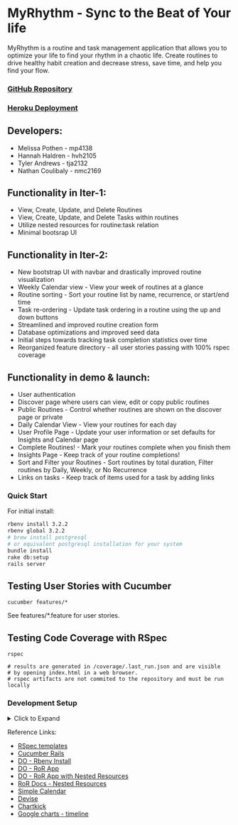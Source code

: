 # MyRhythm - Sync to the Beat of Your life

MyRhythm is a routine and task management application that allows you to optimize your life to find your rhythm in a chaotic life. Create routines to drive healthy habit creation and decrease stress, save time, and help you find your flow.

### [GitHub Repository](https://github.com/tja2132/myrhythm)
### [Heroku Deployment](https://my-rhythm-d77c6a857e16.herokuapp.com/)

## Developers:

* Melissa Pothen   - mp4138
* Hannah Haldren   - hvh2105
* Tyler Andrews    - tja2132
* Nathan Coulibaly - nmc2169

## Functionality in Iter-1:

* View, Create, Update, and Delete Routines
* View, Create, Update, and Delete Tasks within routines
* Utilize nested resources for routine:task relation
* Minimal bootsrap UI 

## Functionality in Iter-2:

* New bootstrap UI with navbar and drastically improved routine visualization
* Weekly Calendar view - View your week of routines at a glance
* Routine sorting - Sort your routine list by name, recurrence, or start/end time
* Task re-ordering - Update task ordering in a routine using the up and down buttons
* Streamlined and improved routine creation form
* Database optimizations and improved seed data
* Initial steps towards tracking task completion statistics over time
* Reorganized feature directory - all user stories passing with 100% rspec coverage

## Functionality in demo & launch:

* User authentication
* Discover page where users can view, edit or copy public routines
* Public Routines - Control whether routines are shown on the discover page or private
* Daily Calendar View - View your routines for each day
* User Profile Page - Update your user information or set defaults for Insights and Calendar page
* Complete Routines! - Mark your routines complete when you finish them
* Insights Page - Keep track of your routine completions!
* Sort and Filter your Routines - Sort routines by total duration, Filter routines by Daily, Weekly, or No Recurrence
* Links on tasks - Keep track of items used for a task by adding links

### Quick Start
For initial install:
```sh 
rbenv install 3.2.2
rbenv global 3.2.2
# brew install postgresql
# or equivalent postgresql installation for your system
bundle install
rake db:setup
rails server
```

## Testing User Stories with Cucumber

```angular2html
cucumber features/*
```

See features/*.feature for user stories.

## Testing Code Coverage with RSpec
```
rspec

# results are generated in /coverage/.last_run.json and are visible
# by opening index.html in a web browser.
# rspec artifacts are not commited to the repository and must be run locally
```


### Development Setup
<details> 
<summary>Click to Expand</summary>

Rails Model Generation
```angular2html
rails generate cucumber:install
rails generate rspec:install
rails generate rspec:model routine
rails generate rspec:model task
```

Heroku Setup
```sh
#install heroku cli
curl https://cli-assets.heroku.com/install.sh | sh

#Create app
heroku apps:create myrhythm

#Change set for Ruby comptability
heroku stack:set heroku-20

#Make sure to push correct branch
git push heroku dev_main:main

#Create db
heroku addons:create heroku-postgresql

#Migrate data
heroku rake db:migrate
heroku rake db:seed

#Shutdown dynos
heroku ps:scale web=0
```

### Database Development
Create db migration:
```sh
rails g migration <Migration Name> <field_name>:<field-type>
rails db:migrate
```
For database updates:
```sh
rake db:reset
```
If db:reset fails (error in migration)
```sh
rake db:drop:all
rake db:create:all
rake db:migrate
rake db:seed
```

Simple Calendar Setup

```angular2html
rails g simple_calendar:views
```

</details>


Reference Links:
* [RSpec templates](https://github.com/rspec/rspec-rails)
* [Cucumber Rails](https://github.com/cucumber/cucumber-rails)
* [DO - Rbenv Install](https://www.digitalocean.com/community/tutorials/how-to-install-ruby-on-rails-with-rbenv-on-ubuntu-20-04)
* [DO - RoR App](https://www.digitalocean.com/community/tutorials/how-to-build-a-ruby-on-rails-application)
* [DO - RoR App with Nested Resources](https://www.digitalocean.com/community/tutorials/how-to-create-nested-resources-for-a-ruby-on-rails-application)
* [RoR Docs - Nested Resources](https://guides.rubyonrails.org/routing.html#nested-resources)
* [Simple Calendar](https://github.com/excid3/simple_calendar)
* [Devise](https://github.com/heartcombo/devise)
* [Chartkick](https://chartkick.com/)
* [Google charts - timeline](https://developers.google.com/chart/interactive/docs/gallery/timeline)